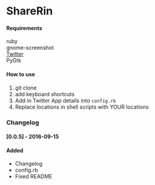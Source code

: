 # ShareRin

#### Requirements
ruby  
gnome-screenshot  
[Twitter](https://github.com/sixohsix/twitter)  
PyGtk  


#### How to use
1. git clone
2. add keyboard shortcuts
3. Add in Twitter App details into `config.rb`
4. Replace locations in shell scripts with YOUR locations

### Changelog
#### [0.0.5] - 2016-09-15
#### Added
- Changelog
- config.rb
- Fixed README
